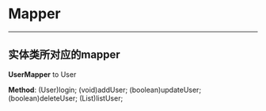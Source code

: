 # Mapper

----
## 实体类所对应的mapper

**UserMapper** to User

**Method**:
(User)login;
(void)addUser;
(boolean)updateUser;
(boolean)deleteUser;
(List<User>)listUser;
